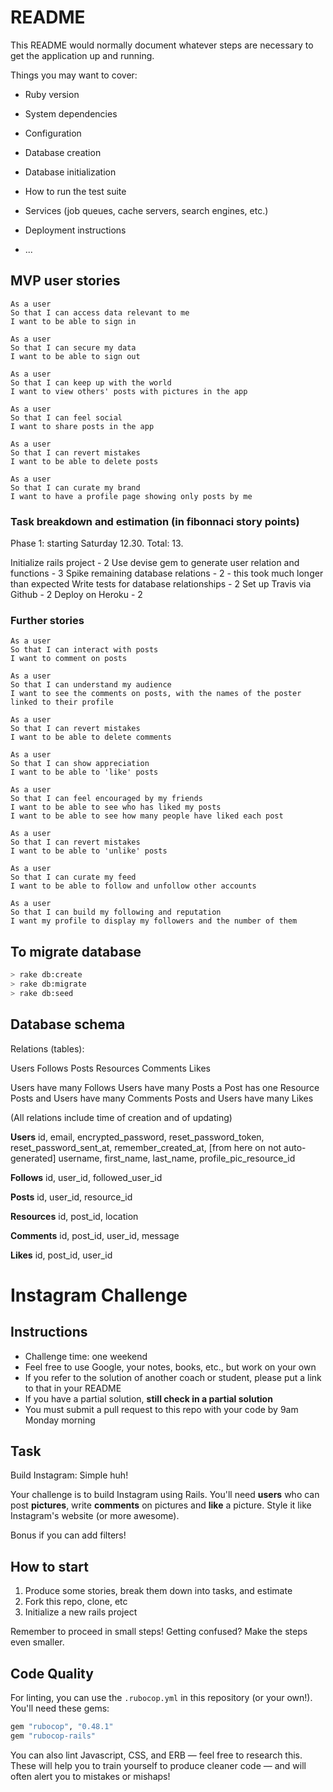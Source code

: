 # README

This README would normally document whatever steps are necessary to get the
application up and running.

Things you may want to cover:

* Ruby version

* System dependencies

* Configuration

* Database creation

* Database initialization

* How to run the test suite

* Services (job queues, cache servers, search engines, etc.)

* Deployment instructions

* ...

## MVP user stories

```
As a user
So that I can access data relevant to me
I want to be able to sign in

As a user
So that I can secure my data
I want to be able to sign out

As a user
So that I can keep up with the world
I want to view others' posts with pictures in the app

As a user
So that I can feel social
I want to share posts in the app

As a user
So that I can revert mistakes
I want to be able to delete posts

As a user
So that I can curate my brand
I want to have a profile page showing only posts by me
```

### Task breakdown and estimation (in fibonnaci story points)

Phase 1: starting Saturday 12.30. Total: 13.

Initialize rails project - 2
Use devise gem to generate user relation and functions - 3
Spike remaining database relations - 2 - this took much longer than expected
Write tests for database relationships - 2
Set up Travis via Github - 2
Deploy on Heroku - 2

### Further stories

```
As a user
So that I can interact with posts
I want to comment on posts

As a user
So that I can understand my audience
I want to see the comments on posts, with the names of the poster linked to their profile

As a user
So that I can revert mistakes
I want to be able to delete comments

As a user
So that I can show appreciation
I want to be able to 'like' posts

As a user
So that I can feel encouraged by my friends
I want to be able to see who has liked my posts
I want to be able to see how many people have liked each post

As a user
So that I can revert mistakes
I want to be able to 'unlike' posts

As a user
So that I can curate my feed
I want to be able to follow and unfollow other accounts

As a user
So that I can build my following and reputation
I want my profile to display my followers and the number of them
```

## To migrate database

```bash
> rake db:create
> rake db:migrate
> rake db:seed
```

## Database schema

Relations (tables):

Users Follows Posts Resources Comments Likes

Users have many Follows
Users have many Posts
a Post has one Resource
Posts and Users have many Comments
Posts and Users have many Likes

(All relations include time of creation and of updating)

__Users__
id, email, encrypted_password, reset_password_token, reset_password_sent_at, remember_created_at, [from here on not auto-generated] username, first_name, last_name, profile_pic_resource_id

__Follows__
id, user_id, followed_user_id

__Posts__
id, user_id, resource_id

__Resources__
id, post_id, location

__Comments__
id, post_id, user_id, message

__Likes__
id, post_id, user_id

# Instagram Challenge

## Instructions

* Challenge time: one weekend
* Feel free to use Google, your notes, books, etc., but work on your own
* If you refer to the solution of another coach or student, please put a link to that in your README
* If you have a partial solution, **still check in a partial solution**
* You must submit a pull request to this repo with your code by 9am Monday morning

## Task

Build Instagram: Simple huh!

Your challenge is to build Instagram using Rails. You'll need **users** who can post **pictures**, write **comments** on pictures and **like** a picture. Style it like Instagram's website (or more awesome).

Bonus if you can add filters!

## How to start

1. Produce some stories, break them down into tasks, and estimate
2. Fork this repo, clone, etc
3. Initialize a new rails project

Remember to proceed in small steps! Getting confused? Make the steps even smaller.

## Code Quality

For linting, you can use the `.rubocop.yml` in this repository (or your own!).
You'll need these gems:

```ruby
gem "rubocop", "0.48.1"
gem "rubocop-rails"
```

You can also lint Javascript, CSS, and ERB — feel free to research this. These
will help you to train yourself to produce cleaner code — and will often alert
you to mistakes or mishaps!
